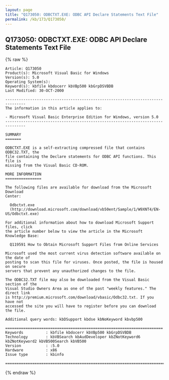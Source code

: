 ```yaml
---
layout: page
title: "Q173050: ODBCTXT.EXE: ODBC API Declare Statements Text File"
permalink: /kb/173/Q173050/
---
```


## Q173050: ODBCTXT.EXE: ODBC API Declare Statements Text File

{% raw %}

	Article: Q173050
	Product(s): Microsoft Visual Basic for Windows
	Version(s): 5.0
	Operating System(s): 
	Keyword(s): kbfile kbdocerr kbVBp500 kbGrpDSVBDB
	Last Modified: 30-OCT-2000
	
	-------------------------------------------------------------------------------
	The information in this article applies to:
	
	- Microsoft Visual Basic Enterprise Edition for Windows, version 5.0 
	-------------------------------------------------------------------------------
	
	SUMMARY
	=======
	
	ODBCTXT.EXE is a self-extracting compressed file that contains ODBC32.TXT, the
	file containing the Declare statements for ODBC API functions. This file is
	missing from the Visual Basic CD-ROM.
	
	MORE INFORMATION
	================
	
	The following files are available for download from the Microsoft Download
	Center:
	
	  Odbctxt.exe
	  (http://download.microsoft.com/download/vb50ent/Sample/1/W9XNT4/EN-US/Odbctxt.exe)
	
	For additional information about how to download Microsoft Support files, click
	the article number below to view the article in the Microsoft Knowledge Base:
	
	  Q119591 How to Obtain Microsoft Support Files from Online Services
	
	Microsoft used the most current virus detection software available on the date of
	posting to scan this file for viruses. Once posted, the file is housed on secure
	servers that prevent any unauthorized changes to the file.
	
	The ODBC32.TXT file may also be downloaded from the Visual Basic section of the
	Visual Studio Owners Area as one of the past "weekly features." The direct link
	is http://premium.microsoft.com/download/vbasic/Odbc32.txt. If you have not
	accessed the site you will have to register before you can download the file.
	
	Additional query words: kbDSupport kbdse kbNoKeyword kbvbp500
	
	======================================================================
	Keywords          : kbfile kbdocerr kbVBp500 kbGrpDSVBDB 
	Technology        : kbVBSearch kbAudDeveloper kbZNotKeyword6 kbZNotKeyword2 kbVB500Search kbVB500
	Version           : :5.0
	Hardware          : x86
	Issue type        : kbinfo
	
	=============================================================================
	

{% endraw %}

